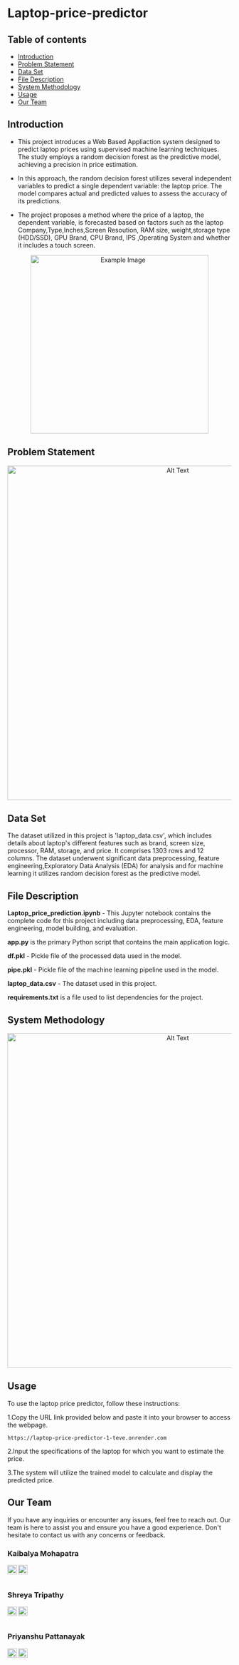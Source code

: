 # Laptop-price-predictor
## Table of contents
* [Introduction](#introduction)
* [Problem Statement](#problem-statement)
* [Data Set](#data-set)
* [File Description](#file-description)
* [System Methodology](#system-methodology)
* [Usage](#usage)
* [Our Team](#our_team)
## Introduction
* This project introduces a Web Based Appliaction system designed to predict laptop prices using supervised machine learning techniques. The study employs a random decision forest as the predictive model, achieving a precision in price estimation.

* In this approach, the random decision forest utilizes several independent variables to predict a single dependent variable: the laptop price. The model compares actual and predicted values to assess the accuracy of its predictions.

* The project proposes a method where the price of a laptop, the dependent variable, is forecasted based on factors such as the laptop Company,Type,Inches,Screen Resoution, RAM size, weight,storage type (HDD/SSD), GPU Brand, CPU Brand, IPS ,Operating System and whether it includes a touch screen.

<p align="center">
  <img src="https://github.com/user-attachments/assets/a9676b53-fc3b-437f-9456-f52f4891a4b5" alt="Example Image" width="400"/>
</p>


## Problem Statement
<p align="center">
  <img src="https://github.com/user-attachments/assets/8e4f5d0c-ec78-43a6-bb0c-65e6a8a4bad8" alt="Alt Text" width="750" />
</p>

## Data Set
The dataset utilized in this project is 'laptop_data.csv', which includes details about laptop's different features such as brand, screen size, processor, RAM, storage, and price. It comprises 1303 rows and 12 columns. The dataset underwent significant data preprocessing, feature engineering,Exploratory Data Analysis (EDA) for analysis and for machine learning it utilizes random decision forest as the predictive model. 

## File Description
**Laptop_price_prediction.ipynb** - This Jupyter notebook contains the complete code for this project including data preprocessing, EDA, feature engineering, model building, and evaluation.

**app.py** is the primary Python script that contains the main application logic.

**df.pkl** - Pickle file of the processed data used in the model.

**pipe.pkl** - Pickle file of the machine learning pipeline used in the model.

**laptop_data.csv** - The dataset used in this project.

**requirements.txt** is a file used to list dependencies for the project.

## System Methodology

<p align="center">
  <img src="https://github.com/user-attachments/assets/34a6ca4e-5199-42f7-9e9e-cd93fbd13c6b" alt="Alt Text" width="750" />
</p>

## Usage
To use the laptop price predictor, follow these instructions:

1.Copy the URL link provided below and paste it into your browser to access the webpage.

```
https://laptop-price-predictor-1-teve.onrender.com
```

2.Input the specifications of the laptop for which you want to estimate the price.

3.The system will utilize the trained model to calculate and display the predicted price.

## Our Team
If you have any inquiries or encounter any issues, feel free to reach out. Our team is here to assist you and ensure you have a good experience. Don't hesitate to contact us with any concerns or feedback.

### Kaibalya Mohapatra 

<a href="https://www.linkedin.com/in/kaibalyamohapatra/"><img align="left" src="https://github.com/user-attachments/assets/91a936a6-0a68-4523-b9dc-3657749246e8" alt="icon | LinkedIn" width="21px"/></a>
<a href="https://github.com/Kaibalya27"><img align="left" src="https://github.com/user-attachments/assets/8521e6ca-c203-4c98-a510-1ed549610e10" alt="github icon" width="21px"/></a>
<br><br>


### Shreya Tripathy

<a href="https://www.linkedin.com/in/shreyatripathy7"><img align="left" src="https://github.com/user-attachments/assets/91a936a6-0a68-4523-b9dc-3657749246e8" alt="icon | LinkedIn" width="21px"/></a>
<a href="https://github.com/Shreya7tripathy"><img align="left" src="https://github.com/user-attachments/assets/8521e6ca-c203-4c98-a510-1ed549610e10" alt="github icon" width="21px"/></a>
<br><br>


### Priyanshu Pattanayak 

<a href="https://www.linkedin.com/in/priyanshu-pattanayak/"><img align="left" src="https://github.com/user-attachments/assets/91a936a6-0a68-4523-b9dc-3657749246e8" alt="icon | LinkedIn" width="21px"/></a>
<a href="https://github.com/mavricx"><img align="left" src="https://github.com/user-attachments/assets/8521e6ca-c203-4c98-a510-1ed549610e10" alt="github icon" width="21px"/></a>
<br><br>




















